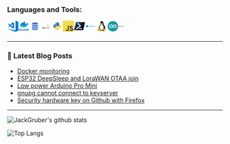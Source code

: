 ### Languages and Tools:

<img align="left" alt="Visual Studio Code" width="26px" src="https://raw.githubusercontent.com/github/explore/master/topics/visual-studio-code/visual-studio-code.png" />
<img align="left" alt="Docker" width="26px" src="https://raw.githubusercontent.com/github/explore/master/topics/docker/docker.png" />
<img align="left" alt="SQL" width="26px" src="https://raw.githubusercontent.com/github/explore/master/topics/sql/sql.png" />
<img align="left" alt="MySQL" width="26px" src="https://raw.githubusercontent.com/github/explore/master/topics/mysql/mysql.png" />
<img align="left" alt="Python" width="26px" src="https://raw.githubusercontent.com/github/explore/master/topics/python/python.png" />
<img align="left" alt="JavaScript" width="26px" src="https://raw.githubusercontent.com/github/explore/master/topics/javascript/javascript.png" />
<img align="left" alt="Powershell" width="26px" src="https://raw.githubusercontent.com/github/explore/master/topics/powershell/powershell.png" />
<img align="left" alt="Windows" width="26px" src="https://raw.githubusercontent.com/github/explore/master/topics/windows/windows.png" />
<img align="left" alt="Linux" width="26px" src="https://raw.githubusercontent.com/github/explore/master/topics/linux/linux.png" />
<img align="left" alt="Arduino" width="26px" src="https://raw.githubusercontent.com/github/explore/master/topics/arduino/arduino.png" />

... 
<br />
<br />

---

### 📕 Latest Blog Posts
<!-- BLOG-POST-LIST:START -->
- [Docker monitoring](https://jackgruber.github.io/2020-08-15-Docker-monitoring-with-Grafana/)
- [ESP32 DeepSleep and LoraWAN OTAA join](https://jackgruber.github.io/2020-04-13-ESP32-DeepSleep-and-LoraWAN-OTAA-join/)
- [Low power Arduino Pro Mini](https://jackgruber.github.io/2019-12-27-Low-power-Arduino-Pro-Mini/)
- [gnupg cannot connect to keyserver](https://jackgruber.github.io/2019-06-07-gnupg-cannot-connect-to-keyserver/)
- [Security hardware key on Github with Firefox](https://jackgruber.github.io/2019-06-07-Security-hardware-key-on-Github-with-Firefox/)
<!-- BLOG-POST-LIST:END -->

---

![JackGruber's github stats](https://github-readme-stats.vercel.app/api?username=JackGruber&show_icons=true&hide_border=true)

![Top Langs](https://github-readme-stats.vercel.app/api/top-langs/?username=JackGruber&layout=compact&hide_border=true)

[website]: https://jackgruber.github.io
[instagram]: https://www.instagram.com/gruberjack
[linkedin]: https://linkedin.com/in/gruberalexander
[xing]: https://www.xing.com/profile/Alexander_Gruber19
[twitter]: https://twitter.com/gruberjack